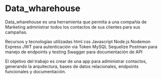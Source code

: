 # Data_wharehouse
 Data_wharehouse es una herramienta que permita a una compañía de Marketing administrar todos los contactos de sus clientes para sus campañas. 
 
Recursos y tecnologías utilizadas
html
css
Javascript
Node.js
Nodemon
Express
JWT para autenticación via Token
MySQL
Sequelize
Postman para manejo de endpoints y testing
Swagger para documentación de API

El objetivo del trabajo es crear de una app para administrar contactos, generando la arquitectura, bases de datos relacionales, endpoints funcionales y documentación.
